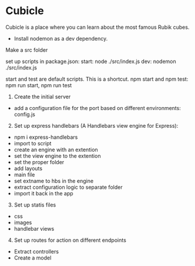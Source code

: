 # Cubicle

Cubicle is a place where you can learn about the most famous Rubik cubes.

- Install nodemon as a dev dependency.

Make a src folder

set up scripts in package.json:
start: node ./src/index.js
dev: nodemon ./src/index.js

start and test are default scripts. This is a shortcut.
npm start and npm test: npm run start, npm run test

1. Create the initial server

- add a configuration file for the port based on different environments: config.js

2. Set up express handlebars (A Handlebars view engine for Express):

- npm i express-handlebars
- import to script
- create an engine with an extention
- set the view engine to the extention
- set the proper folder
- add layouts
- main file
- set extname to hbs in the engine
- extract configuration logic to separate folder
- import it back in the app

3. Set up statis files

- css
- images
- handlebar views

4. Set up routes for action on different endpoints

- Extract controllers
- Create a model

